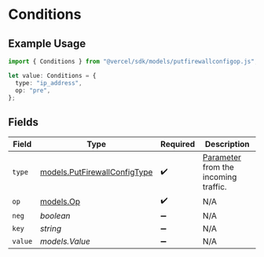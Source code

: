 # Conditions

## Example Usage

```typescript
import { Conditions } from "@vercel/sdk/models/putfirewallconfigop.js";

let value: Conditions = {
  type: "ip_address",
  op: "pre",
};
```

## Fields

| Field                                                                                                             | Type                                                                                                              | Required                                                                                                          | Description                                                                                                       |
| ----------------------------------------------------------------------------------------------------------------- | ----------------------------------------------------------------------------------------------------------------- | ----------------------------------------------------------------------------------------------------------------- | ----------------------------------------------------------------------------------------------------------------- |
| `type`                                                                                                            | [models.PutFirewallConfigType](../models/putfirewallconfigtype.md)                                                | :heavy_check_mark:                                                                                                | [Parameter](https://vercel.com/docs/security/vercel-waf/rule-configuration#parameters) from the incoming traffic. |
| `op`                                                                                                              | [models.Op](../models/op.md)                                                                                      | :heavy_check_mark:                                                                                                | N/A                                                                                                               |
| `neg`                                                                                                             | *boolean*                                                                                                         | :heavy_minus_sign:                                                                                                | N/A                                                                                                               |
| `key`                                                                                                             | *string*                                                                                                          | :heavy_minus_sign:                                                                                                | N/A                                                                                                               |
| `value`                                                                                                           | *models.Value*                                                                                                    | :heavy_minus_sign:                                                                                                | N/A                                                                                                               |